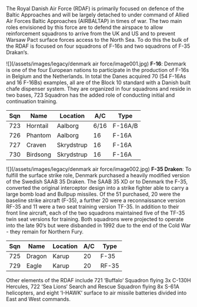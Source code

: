 The Royal Danish Air Force (RDAF) is primarily focused on defence of the Baltic Approaches and will be largely detached to under command of Allied Air Forces Baltic Approaches (AIRBALTAP) in times of war. The two main roles envisioned by this force are to defend the airspace to allow reinforcement squadrons to arrive from the UK and US and to prevent Warsaw Pact surface forces access to the North Sea. To do this the bulk of the RDAF is focused on four squadrons of F-16s and two squadrons of F-35 Drakan‘s.

![](/assets/images/legacy/denmark air force/image001.jpg) **F-16**: Denmark is one of the four European nations to participate in the production of F-16s in Belgium and the Netherlands. In total the Danes acquired 70 (54 F-16As and 16 F-16Bs) examples, all are of the Block 10 standard with a Danish built chafe dispenser system. They are organized in four squadrons and reside in two bases, 723 Squadron has the added role of conducting initial and continuation training.

| Sqn | Name     | Location   | A/C  | Type    |
| --- | -------- | ---------- | ---- | ------- |
| 723 | Horntail | Aalborg    | 6/16 | F-16A/B |
| 726 | Phantom  | Aalborg    | 16   | F-16A   |
| 727 | Craven   | Skrydstrup | 16   | F-16A   |
| 730 | Birdsong | Skrydstrup | 16   | F-16A   |

![](/assets/images/legacy/denmark air force/image002.jpg) **F-35 Draken**: To fulfill the surface strike role, Denmark purchased a heavily modified version of the Swedish SAAB 35 Draken. The SAAB 35 XD or to Denmark the F-35, converted the original interceptor design into a strike fighter able to carry a large bomb load and Bullpup missiles. Of the 51 purchased, 20 were the baseline strike aircraft (F-35), a further 20 were a reconnaissance version RF-35 and 11 were a two seat training version TF-35. In addition to their front line aircraft, each of the two squadrons maintained five of the TF-35 twin seat versions for training. Both squadrons were projected to operate into the late 90‘s but were disbanded in 1992 due to the end of the Cold War - they remain for Northern Fury.

| Sqn | Name   | Location | A/C | Type  |
| --- | ------ | -------- | --- | ----- |
| 725 | Dragon | Karup    | 20  | F-35  |
| 729 | Eagle  | Karup    | 20  | RF-35 |

Other elements of the RDAF include 721 ‘Buffalo‘ Squadron flying 3x C-130H Hercules, 722 ‘Sea Lions‘ Search and Rescue Squadron flying 8x S-61A helicopters, and eight ‘I-HAWK‘ surface to air missile batteries divided into East and West commands.
